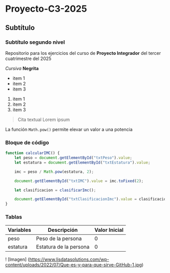 # Proyecto-C3-2025
## Subtítulo
### Subtítulo segundo nivel
Repositorio para los ejercicios del curso de **Proyecto Integrador** del tercer cuatrimestre del 2025

*Cursiva*
**Negrita**

- item 1
- item 2
- item 3

1. item 1
2. item 2
3. item 3

> Cita textual
> Lorem ipsum 

La función `Math.pow()` permite elevar un valor a una potencia

### Bloque de código

```javascript
function calcularIMC() {
    let peso = document.getElementById("txtPeso").value;
    let estatura = document.getElementById("txtEstatura").value;

    imc = peso / Math.pow(estatura, 2);

    document.getElementById("txtIMC").value = imc.toFixed(2);

    let clasificacion = clasificarImc();

    document.getElementById("txtClasificacionImc").value = clasificacion;
}
``` 

### Tablas
|Variables|Descripción|Valor Inicial|
|---------|-----------|-------------|
| peso  | Peso de la persona | 0 |
| estatura | Estatura de la persona | 0 |

! [Imagen] (https://www.lisdatasolutions.com/wp-content/uploads/2022/07/Que-es-y-para-que-sirve-GitHub-1.jpg)